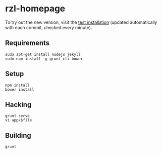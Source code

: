 # rzl-homepage

To try out the new version, visit the [test installation](https://new.raumzeitlabor.de)
(updated automatically with each commit, checked every minute).

## Requirements

    sudo apt-get install nodejs jekyll
    sudo npm install -g grunt-cli bower

## Setup

    npm install
    bower install

## Hacking

    grunt serve
    vi app/$file

## Building

    grunt
